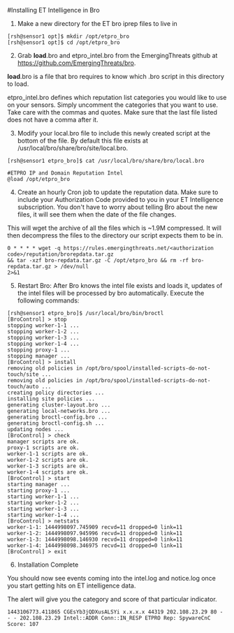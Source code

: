 #Installing ET Intelligence in Bro

1. Make a new directory for the ET bro iprep files to live in

````
[rsh@sensor1 opt]$ mkdir /opt/etpro_bro
[rsh@sensor1 opt]$ cd /opt/etpro_bro
````

2. Grab __load__.bro and etpro_intel.bro from the EmergingThreats github at https://github.com/EmergingThreats/bro.

__load__.bro is a file that bro requires to know which .bro script in this
directory to load.

etpro_intel.bro defines which reputation list categories you would like to use on your sensors. Simply uncomment the
categories that you want to use. Take care with the commas and quotes. Make sure that the last file listed does not have a comma after it.

3. Modify your local.bro file to include this newly created script at the bottom of the file. By default this file
exists at /usr/local/bro/share/bro/site/local.bro.

````
[rsh@sensor1 etpro_bro]$ cat /usr/local/bro/share/bro/local.bro

#ETPRO IP and Domain Reputation Intel
@load /opt/etpro_bro
````

4. Create an hourly Cron job to update the reputation data. Make sure to include your Authorization Code
provided to you in your ET Intelligence subscription. You don't have to worry about telling Bro about the
new files, it will see them when the date of the file changes.

This will wget the archive of all the files which is ~1.9M compressed. It will then decompress the files to
the directory our script expects them to be in.

````
0 * * * * wget -q https://rules.emergingthreats.net/<authorization code>/reputation/brorepdata.tar.gz
&& tar -xzf bro-repdata.tar.gz -C /opt/etpro_bro && rm -rf bro-repdata.tar.gz > /dev/null
2>&1
````

5. Restart Bro: After Bro knows the intel file exists and loads it, updates of the intel files will be processed
by bro automatically. Execute the following commands:

````
[rsh@sensor1 etpro_bro]$ /usr/local/bro/bin/broctl
[BroControl] > stop
stopping worker-1-1 ...
stopping worker-1-2 ...
stopping worker-1-3 ...
stopping worker-1-4 ...
stopping proxy-1 ...
stopping manager ...
[BroControl] > install
removing old policies in /opt/bro/spool/installed-scripts-do-not-touch/site ...
removing old policies in /opt/bro/spool/installed-scripts-do-not-touch/auto ...
creating policy directories ...
installing site policies ...
generating cluster-layout.bro ...
generating local-networks.bro ...
generating broctl-config.bro ...
generating broctl-config.sh ...
updating nodes ...
[BroControl] > check
manager scripts are ok.
proxy-1 scripts are ok.
worker-1-1 scripts are ok.
worker-1-2 scripts are ok.
worker-1-3 scripts are ok.
worker-1-4 scripts are ok.
[BroControl] > start
starting manager ...
starting proxy-1 ...
starting worker-1-1 ...
starting worker-1-2 ...
starting worker-1-3 ...
starting worker-1-4 ...
[BroControl] > netstats
worker-1-1: 1444998097.745909 recvd=11 dropped=0 link=11
worker-1-2: 1444998097.945996 recvd=11 dropped=0 link=11
worker-1-3: 1444998098.146930 recvd=11 dropped=0 link=11
worker-1-4: 1444998098.346975 recvd=11 dropped=0 link=11
[BroControl] > exit
````

6. Installation Complete

You should now see events coming into the intel.log and notice.log once you start getting hits on ET intelligence
data.

The alert will give you the category and score of that particular indicator.

````
1443106773.411865 CGEsYb3jQDXusALSYi x.x.x.x 44319 202.108.23.29 80 - - - 202.108.23.29 Intel::ADDR Conn::IN_RESP ETPRO Rep: SpywareCnC Score: 107
````
